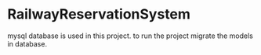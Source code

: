 # RailwayReservationSystem

mysql database is used in this project. to run the project migrate the models in database.

